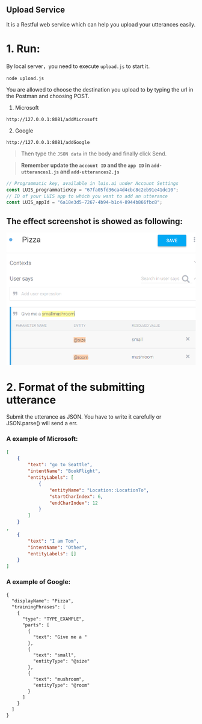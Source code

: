 Upload Service
-------

It is a Restful web service which can help you upload your utterances easily.

# 1. Run:
By local server，you need to execute `upload.js` to start it. 

```shell
node upload.js
```

You are allowed to choose the destination you upload to by typing the url in the Postman and choosing POST.

1. Microsoft
```
http://127.0.0.1:8081/addMicrosoft
```
2. Google
```
http://127.0.0.1:8081/addGoogle
```

> Then type the `JSON data` in the body and finally click Send.


> **Remember update the `account ID` and the `app ID` in `add-utterances1.js` and `add-utterances2.js`**

```javascript
// Programmatic key, available in luis.ai under Account Settings
const LUIS_programmaticKey = "67fa05fd36ca4d4cbc8c2eb91e41dc10";
// ID of your LUIS app to which you want to add an utterance
const LUIS_appId = "6a18e3d5-7267-4b94-b1c4-8944b866fbc8";
```


## The effect screenshot is showed as following:

 
 ![Microsoft](https://github.com/liufuxiao/Upload-code/blob/master/The%20picture%20of%20uploading.png)
 
 
 
 
 
# 2. Format of the submitting utterance

Submit the utterance as JSON. You have to write it carefully or JSON.parse() will send a err.

### A example of Microsoft:

```json
[
    {
        "text": "go to Seattle",
        "intentName": "BookFlight",
        "entityLabels": [
            {
                "entityName": "Location::LocationTo",
                "startCharIndex": 6,
                "endCharIndex": 12
            }
        ]
    }
,
    {
        "text": "I am Tom",
        "intentName": "Other",
        "entityLabels": []
    }
]
```

### A example of Google:

```
{
  "displayName": "Pizza",
  "trainingPhrases": [
    {
      "type": "TYPE_EXAMPLE",
      "parts": [
        {
          "text": "Give me a "
        },
        {
          "text": "small",
          "entityType": "@size"
        },
        {
          "text": "mushroom",
          "entityType": "@room"
        }
      ]
    }
  ]
}
```

